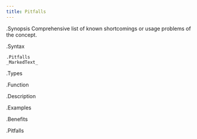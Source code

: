 ```yaml
---
title: Pitfalls
---
```


.Synopsis
Comprehensive list of known shortcomings or usage problems of the concept.

.Syntax
```
.Pitfalls
_MarkedText_
```

.Types

.Function

.Description

.Examples

.Benefits

.Pitfalls

